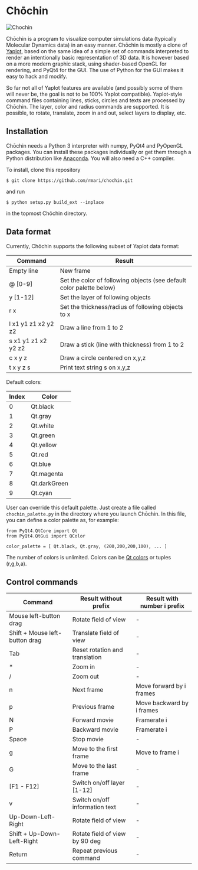 <h1> Chōchin </h1>

![Chochin](./chochin.gif)

Chōchin is a program to visualize computer simulations data (typically
Molecular Dynamics data) in an easy manner. Chōchin is mostly a clone of [Yaplot](https://github.com/vitroid/Yaplot), based on
the same idea of a simple set of commands interpreted to render an
intentionally basic representation of 3D data. It is however based on a more modern graphic stack, using shader-based OpenGL for rendering, and PyQt4 for the GUI.
The use of Python for the GUI makes it easy to hack and modify.

So far not all of Yaplot features
are available (and possibly some of them will never be, the goal is not to be 100% Yaplot compatible).
Yaplot-style command files containing lines, sticks, circles and texts are processed by Chōchin.
The layer, color and radius commands are supported.
It is possible, to rotate, translate, zoom in and out, select layers to display, etc.

<h2> Installation </h2>

Chōchin needs a Python 3 interpreter with numpy, PyQt4 and PyOpenGL packages. You can install these packages individually or get them through a Python distribution like [Anaconda](https://store.continuum.io/cshop/anaconda/).
You will also need a C++ compiler.

To install, clone this repository
```
$ git clone https://github.com/rmari/chochin.git
```
and run
```
$ python setup.py build_ext --inplace
```
in the topmost Chōchin directory.

<h2> Data format </h2>

Currently, Chōchin supports the following subset of Yaplot data format:

| Command | Result |
|---------|--------|
| Empty line | New frame |
| @ [0-9] | Set the color of following objects (see default color palette below) |
| y [1-12] | Set the layer of following objects |
| r x | Set the thickness/radius of following objects to x |
| l x1 y1 z1 x2 y2 z2 | Draw a line from 1 to 2 |
| s x1 y1 z1 x2 y2 z2 | Draw a stick (line with thickness) from 1 to 2 |
| c x y z | Draw a circle centered on x,y,z |
| t x y z s | Print text string s on x,y,z |

Default colors:

| Index | Color |
|-------|-------|
| 0 | Qt.black |
| 1 | Qt.gray |
| 2 | Qt.white |
| 3 | Qt.green |
| 4 | Qt.yellow |
| 5 | Qt.red |
| 6 | Qt.blue |
| 7 | Qt.magenta |
| 8 | Qt.darkGreen |
| 9 | Qt.cyan |

User can override this default palette. Just create a file called
`chochin_palette.py` in the directory where you launch Chōchin. In this
file, you can define a color palette as, for example:
```
from PyQt4.QtCore import Qt
from PyQt4.QtGui import QColor

color_palette = [ Qt.black, Qt.gray, (200,200,200,100), ... ]
```
The number of colors is unlimited. Colors can be [Qt colors](http://qt-project.org/doc/qt-4.8/qcolor.html) or tuples (r,g,b,a).

<h2> Control commands </h2>

| Command | Result without prefix | Result with number i prefix |
|---------|------------------------------|---------------------------|
| Mouse left-button drag  | Rotate field of view | - |
| Shift + Mouse left-button drag  | Translate field of view | - |
| Tab | Reset rotation and translation | - |
| * | Zoom in | - |
| / | Zoom out | - |
| n | Next frame | Move forward by i frames |
| p | Previous frame | Move backward by i frames |
| N | Forward movie | Framerate i |
| P | Backward movie | Framerate i |
| Space | Stop movie | - |
| g | Move to the first frame | Move to frame i |
| G | Move to the last frame | - |
| [F1 - F12] | Switch on/off layer [1-12] | - |
| v | Switch on/off information text | - |
| Up-Down-Left-Right | Rotate field of view | - |
| Shift + Up-Down-Left-Right | Rotate field of view by 90 deg | - |
| Return | Repeat previous command | - |
